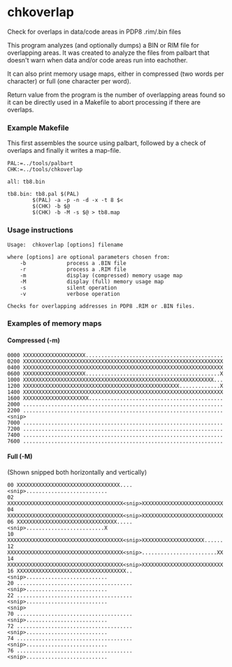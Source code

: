 # chkoverlap
Check for overlaps in data/code areas in PDP8 .rim/.bin files

This program analyzes (and optionally dumps) a BIN or RIM file
for overlapping areas. It was created to analyze the files from
palbart that doesn't warn when data and/or code areas run into
eachother.

It can also print memory usage maps, either in compressed (two words per character) or full (one character per word).

Return value from the program is the number of overlapping areas found so it can be directly used in a Makefile to abort processing if there are overlaps.

### Example Makefile
This first assembles the source using palbart, followed by a check of overlaps and finally it writes a map-file.

```
PAL:=../tools/palbart
CHK:=../tools/chkoverlap

all: tb8.bin

tb8.bin: tb8.pal $(PAL)
        $(PAL) -a -p -n -d -x -t 8 $<
        $(CHK) -b $@
        $(CHK) -b -M -s $@ > tb8.map
```



### Usage instructions
```
Usage:  chkoverlap [options] filename

where [options] are optional parameters chosen from:
    -b             process a .BIN file
    -r             process a .RIM file
    -m             display (compressed) memory usage map
    -M             display (full) memory usage map
    -s             silent operation
    -v             verbose operation

Checks for overlapping addresses in PDP8 .RIM or .BIN files.
```

### Examples of memory maps

#### Compressed (-m)

```
0000 XXXXXXXXXXXXXXXXXXXX............................................
0200 XXXXXXXXXXXXXXXXXXXXXXXXXXXXXXXXXXXXXXXXXXXXXXXXXXXXXXXXXXXXXXXX
0400 XXXXXXXXXXXXXXXXXXXXXXXXXXXXXXXXXXXXXXXXXXXXXXXXXXXXXXXXXXXXXXXX
0600 XXXXXXXXXXXXXXXXXXXX...........................................X
1000 XXXXXXXXXXXXXXXXXXXXXXXXXXXXXXXXXXXXXXXXXXXXXXXXXXXXXXXXXXXXX...
1200 XXXXXXXXXXXXXXXXXXXXXXXXXXXXXXXXXXXXXXXXXXXXXXXXXX.............X
1400 XXXXXXXXXXXXXXXXXXXXXXXXXXXXXXXXXXXXXXXXXXXXXXXXXXXXXXXXXXXXXXXX
1600 XXXXXXXXXXXXXXXXXXXXX...........................................
2000 ................................................................
2200 ................................................................
<snip>
7000 ................................................................
7200 ................................................................
7400 ................................................................
7600 ................................................................
```

#### Full (-M)
(Shown snipped both horizontally and vertically)
```
00 XXXXXXXXXXXXXXXXXXXXXXXXXXXXXXXXX....<snip>..........................
02 XXXXXXXXXXXXXXXXXXXXXXXXXXXXXXXXXXXXX<snip>XXXXXXXXXXXXXXXXXXXXXXXXXX
04 XXXXXXXXXXXXXXXXXXXXXXXXXXXXXXXXXXXXX<snip>XXXXXXXXXXXXXXXXXXXXXXXXXX
06 XXXXXXXXXXXXXXXXXXXXXXXXXXXXXXXX.....<snip>.........................X
10 XXXXXXXXXXXXXXXXXXXXXXXXXXXXXXXXXXXXX<snip>XXXXXXXXXXXXXXXXXXXX......
12 XXXXXXXXXXXXXXXXXXXXXXXXXXXXXXXXXXXXX<snip>........................XX
14 XXXXXXXXXXXXXXXXXXXXXXXXXXXXXXXXXXXXX<snip>XXXXXXXXXXXXXXXXXXXXXXXXXX
16 XXXXXXXXXXXXXXXXXXXXXXXXXXXXXXXXXXX..<snip>..........................
20 .....................................<snip>..........................
22 .....................................<snip>..........................
<snip>
70 .....................................<snip>..........................
72 .....................................<snip>..........................
74 .....................................<snip>..........................
76 .....................................<snip>..........................
```
